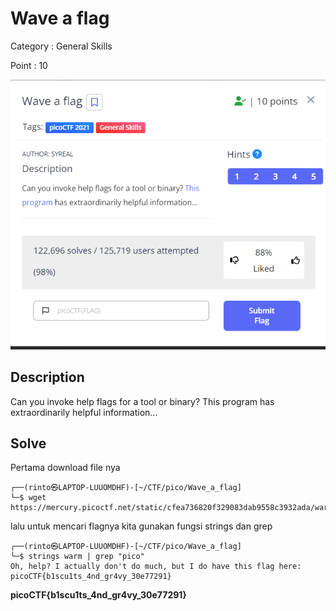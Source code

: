 # Wave a flag

Category : General Skills

Point : 10

![images](images/Wave_a_flag.png)

## Description

Can you invoke help flags for a tool or binary? This program has extraordinarily helpful information...

## Solve

Pertama download file nya 

```console
┌──(rinto㉿LAPTOP-LUUOMDHF)-[~/CTF/pico/Wave_a_flag]
└─$ wget https://mercury.picoctf.net/static/cfea736820f329083dab9558c3932ada/warm
```

lalu untuk mencari flagnya kita gunakan fungsi strings dan grep

```console
┌──(rinto㉿LAPTOP-LUUOMDHF)-[~/CTF/pico/Wave_a_flag]
└─$ strings warm | grep "pico"
Oh, help? I actually don't do much, but I do have this flag here: picoCTF{b1scu1ts_4nd_gr4vy_30e77291}
```

**picoCTF{b1scu1ts_4nd_gr4vy_30e77291}**

